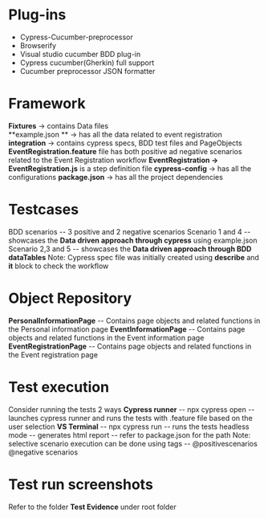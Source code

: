 # Plug-ins
- Cypress-Cucumber-preprocessor
- Browserify
- Visual studio cucumber BDD plug-in
- Cypress cucumber(Gherkin) full support
- Cucumber preprocessor JSON formatter

# Framework
**Fixtures** -> contains Data files <br />
**example.json ** -> has all the data related to event registration 
**integration** -> contains cypress specs, BDD test files and PageObjects 
**EventRegistration.feature** file has both positive ad negative scenarios related to the Event Registration workflow
**EventRegistration -> EventRegistration.js** is a step definition file 
**cypress-config** -> has all the configurations 
**package.json** -> has all the project dependencies

# Testcases
BDD scenarios -- 3 positive and 2 negative scenarios
Scenario 1 and 4 -- showcases the **Data driven approach through cypress** using example.json 
Scenario 2,3 and 5 -- showcases the **Data driven approach through BDD dataTables**
Note: Cypress spec file was initially created using **describe** and **it** block to check the workflow 

# Object Repository
**PersonalInformationPage** -- Contains page objects and related functions in the Personal information page 
**EventInformationPage** -- Contains page objects and related functions in the Event information page 
**EventRegistrationPage** -- Contains page objects and related functions in the Event registration page 

# Test execution
Consider running the tests 2 ways
**Cypress runner** -- npx cypress open -- launches cypress runner and runs the tests with .feature file based on the user selection
**VS Terminal** -- npx cypress run -- runs the tests headless mode -- generates html report -- refer to package.json for the path 
Note: selective scenario execution can be done using tags -- @positivescenarios @negative scenarios

# Test run screenshots
Refer to the folder **Test Evidence** under root folder










